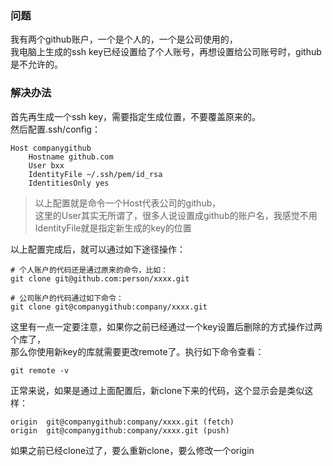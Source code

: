 ### 问题
我有两个github账户，一个是个人的，一个是公司使用的，  
我电脑上生成的ssh key已经设置给了个人账号，再想设置给公司账号时，github是不允许的。  

### 解决办法
首先再生成一个ssh key，需要指定生成位置，不要覆盖原来的。  
然后配置.ssh/config：
```
Host companygithub
    Hostname github.com
    User bxx
    IdentityFile ~/.ssh/pem/id_rsa
    IdentitiesOnly yes
```
> 以上配置就是命令一个Host代表公司的github，  
> 这里的User其实无所谓了，很多人说设置成github的账户名，我感觉不用  
> IdentityFile就是指定新生成的key的位置  

以上配置完成后，就可以通过如下途径操作：
```
# 个人账户的代码还是通过原来的命令，比如：
git clone git@github.com:person/xxxx.git

# 公司账户的代码通过如下命令：
git clone git@companygithub:company/xxxx.git
```

这里有一点一定要注意，如果你之前已经通过一个key设置后删除的方式操作过两个库了，  
那么你使用新key的库就需要更改remote了。执行如下命令查看：
```
git remote -v
```
正常来说，如果是通过上面配置后，新clone下来的代码，这个显示会是类似这样：  
```
origin	git@companygithub:company/xxxx.git (fetch)
origin	git@companygithub:company/xxxx.git (push)
```
如果之前已经clone过了，要么重新clone，要么修改一个origin  
